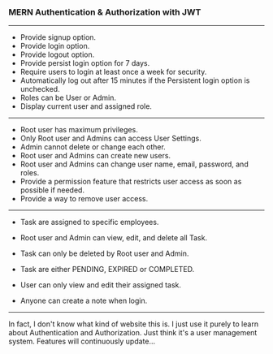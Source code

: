 ### MERN Authentication & Authorization with JWT

---

- Provide signup option.
- Provide login option.
- Provide logout option.
- Provide persist login option for 7 days.
- Require users to login at least once a week for security.
- Automatically log out after 15 minutes if the Persistent login option is unchecked.
- Roles can be User or Admin.
- Display current user and assigned role.

---

- Root user has maximum privileges.
- Only Root user and Admins can access User Settings.
- Admin cannot delete or change each other.
- Root user and Admins can create new users.
- Root user and Admins can change user name, email, password, and roles.
- Provide a permission feature that restricts user access as soon as possible if needed.
- Provide a way to remove user access.

---

- Task are assigned to specific employees.
- Root user and Admin can view, edit, and delete all Task.
- Task can only be deleted by Root user and Admin.
- Task are either PENDING, EXPIRED or COMPLETED.
- User can only view and edit their assigned task.

- Anyone can create a note when login.

---

In fact, I don't know what kind of website this is. I just use it purely to learn about Authentication and Authorization. Just think it's a user management system.
Features will continuously update...
